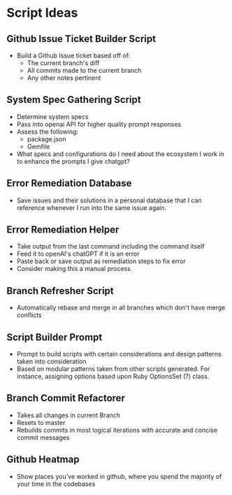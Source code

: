 # Script Ideas

## Github Issue Ticket Builder Script

- Build a Github Issue ticket based off of:
  - The current branch's diff
  - All commits made to the current branch
  - Any other notes pertinent

## System Spec Gathering Script

- Determine system specs
- Pass into openai API for higher quality prompt responses
- Assess the following:
  - package.json
  - Gemfile
- What specs and configurations do I need about the ecosystem I work in to enhance the prompts I give chatgpt?

## Error Remediation Database

- Save issues and their solutions in a personal database that I can reference whenever I run into the same issue again.

## Error Remediation Helper

- Take output from the last command including the command itself
- Feed it to openAI's chatGPT if it is an error
- Paste back or save output as remediation steps to fix error
- Consider making this a manual process

## Branch Refresher Script

- Automatically rebase and merge in all branches which don't have merge conflicts

## Script Builder Prompt

- Prompt to build scripts with certain considerations and design patterns taken into consideration
- Based on modular patterns taken from other scripts generated. For instance, assigning options based upon Ruby OptionsSet (?) class.

## Branch Commit Refactorer

- Takes all changes in current Branch
- Resets to master
- Rebuilds commits in most logical iterations with accurate and concise commit messages

## Github Heatmap

- Show places you've worked in github, where you spend the majority of your time in the codebases
